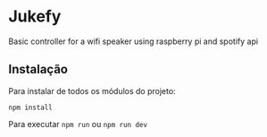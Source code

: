# Jukefy
Basic controller for a wifi speaker using raspberry pi and spotify api


## Instalação
Para instalar de todos os módulos do projeto:

    npm install
    
Para executar `npm run`  ou `npm run dev`
